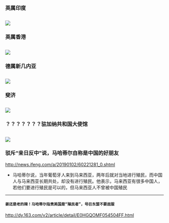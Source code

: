 ### 英属印度
![](https://gss3.bdstatic.com/7Po3dSag_xI4khGkpoWK1HF6hhy/baike/c0%3Dbaike150%2C5%2C5%2C150%2C50/sign=558531126b224f4a43947b41689efb37/3bf33a87e950352a2122623c5543fbf2b2118b47.jpg)
---
### 英属香港
![](https://gss2.bdstatic.com/9fo3dSag_xI4khGkpoWK1HF6hhy/baike/c0%3Dbaike150%2C5%2C5%2C150%2C50/sign=c0a745ede550352aa56c2d5a322a9097/2e2eb9389b504fc22f36fa5fe9dde71190ef6d7b.jpg)
---
### 德属新几内亚
![](https://gss2.bdstatic.com/-fo3dSag_xI4khGkpoWK1HF6hhy/baike/c0%3Dbaike92%2C5%2C5%2C92%2C30/sign=5edd48a3377adab429dd1311eabdd879/30adcbef76094b360a6be066a2cc7cd98c109d44.jpg)
---
### 斐济
![](https://gss2.bdstatic.com/-fo3dSag_xI4khGkpoWK1HF6hhy/baike/c0%3Dbaike150%2C5%2C5%2C150%2C50/sign=745dd03cde3f8794c7f2407cb3726591/faedab64034f78f0112ea97773310a55b3191c08.jpg)
---
### ？？？？？？？驻加纳共和国大使馆
![](https://www.fmprc.gov.cn/ce/cegh/chn/images/top2014.jpg)
---
### 驳斥“亲日反中”说，马哈蒂尔自称是中国的好朋友
http://news.ifeng.com/a/20190102/60221281_0.shtml
- 马哈蒂尔说，当年葡萄牙人来到马来西亚，两年后就对当地进行殖民，而中国人与马来西亚长期共处，却没有进行殖民。他表示，马来西亚有很多中国人，若他们要进行殖民是可以的，但马来西亚人不曾被中国殖民
---
#### `姜还是老的辣！马哈蒂尔指责美国是“殖民者”，号召东盟不要屈服`
http://dy.163.com/v2/article/detail/E0HGQOMF054504FF.html